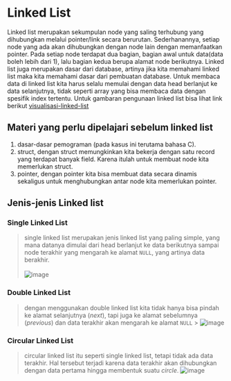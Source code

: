 # Linked List

Linked list merupakan sekumpulan node yang saling terhubung yang dihubungkan melalui pointer/link secara berurutan. Sederhanannya, setiap node yang ada akan dihubungkan dengan node lain dengan memanfaatkan pointer. Pada setiap node terdapat dua bagian, bagian awal untuk data(data boleh lebih dari 1), lalu bagian kedua berupa alamat node berikutnya. Linked list juga merupakan dasar dari database, artinya jika kita memahami linked list maka kita memahami dasar dari pembuatan database. Untuk membaca data di linked list kita harus selalu memulai dengan data head berlanjut ke data selanjutnya, tidak seperti array yang bisa membaca data dengan spesifik index tertentu. Untuk gambaran pengunaan linked list bisa lihat link berikut [visualisasi-linked-list](https://visualgo.net/en/list?slide=1)

## Materi yang perlu dipelajari sebelum linked list

1. dasar-dasar pemograman (pada kasus ini terutama bahasa C).
1. struct, dengan struct memungkinkan kita bekerja dengan satu record yang terdapat banyak field. Karena itulah untuk membuat node kita memerlukan struct.
1. pointer, dengan pointer kita bisa membuat data secara dinamis sekaligus untuk menghubungkan antar node kita memerlukan pointer.

## Jenis-jenis Linked list

### Single Linked List

> single linked list merupakan jenis linked list yang paling simple, yang mana datanya dimulai dari head berlanjut ke data berikutnya sampai node terakhir yang mengarah ke alamat `NULL`, yang artinya data berakhir. <br>  
> ![image](https://media.geeksforgeeks.org/wp-content/uploads/singly-linkedlist.png)

### Double Linked List

> dengan menggunakan double linked list kita tidak hanya bisa pindah ke alamat selanjutnya (_next_), tapi juga ke alamat sebelumnya (_previous_) dan data terakhir akan mengarah ke alamat `NULL` > ![image](https://media.geeksforgeeks.org/wp-content/cdn-uploads/gq/2014/03/DLL1.png)

### Circular Linked List

> circular linked list itu seperti single linked list, tetapi tidak ada data terakhir. Hal tersebut terjadi karena data terakhir akan dihubungkan dengan data pertama hingga membentuk suatu _circle_.
> ![image](https://media.geeksforgeeks.org/wp-content/uploads/CircularLinkeList.png)
